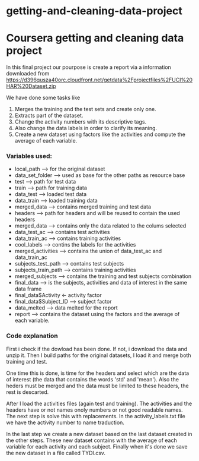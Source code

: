 # getting-and-cleaning-data-project
<h1>Coursera getting and cleaning data project</h1>

In this final project our pourpose is create a report via a information downloaded from https://d396qusza40orc.cloudfront.net/getdata%2Fprojectfiles%2FUCI%20HAR%20Dataset.zip

We have done some tasks like

1. Merges the training and the test sets and create only one.
2. Extracts part of the dataset.
3. Change the activity numbers with its descriptive tags.
4. Also change the data labels in order to clarify its meaning.
5. Create a new dataset using factors like the activities and compute the average of each variable. 


<h3>Variables used:</h3>
  
  <ul>
  <li>local_path --> for the original dataset</li>
  <li>data_set_folder --> used as base for the other paths as resource base</li>
  <li>test --> path for test data</li>
  <li>train --> path for training data</li>
  <li>data_test --> loaded test data</li>
  <li>data_train --> loaded training data</li>
  <li>merged_data --> contains merged training and test data</li>
  <li>headers --> path for headers and will be reused to contain the used headers</li>
  <li>merged_data --> contains only the data related to the colums selected</li>
  <li>data_test_ac --> contains test activities</li>
  <li>data_train_ac --> contains training activities</li>
  <li>cool_labels --> contins the labels for the activities</li>
  <li>merged_activities --> contains the union of data_test_ac and data_train_ac</li>
  <li>subjects_test_path --> contains test subjects</li>
  <li>subjects_train_path --> contains training activities</li>
  <li>merged_subjects --> contains the training and test subjects combination</li>
  <li>final_data --> is the subjects, activities and data of interest in the same data frame </li>
  <li>final_data$Activity <- activity factor </li>
  <li>final_data$Subject_ID --> subject factor</li>
  <li>data_melted --> data melted for the report</li>
  <li>report --> contains the dataset using the factors and the average of each variable. </li>
  </ul>
  
  <h3>Code explanation</h3>
  <p>
   First i check if the dowload has been done. If not, i download the data and unzip it.
  Then I build paths for the original datasets, I load it and merge both training and test.
  </p>
  
  <p>
  One time this is done, is time for the headers and select which are the data of interest (the data that contains the words 'std' and 'mean'). Also the heders must be merged and the data must be limited to these headers, the rest is descarted.
  </p>
  
  <p>
  After I load the activities files (again test and training). The activities and the headers have or not names onoly numbers or not good readable names. The next step is solve this with replacements. In the activity_labels.txt file we have the activity number to name traduction.
  </p>
  
  <p>
  In the last step we create a new dataset based on the last dataset created in the other steps. These new dataset contains with the average of each variable for each activity and each subject. Finally when it's done we save the new dataset in a file called TYDI.csv.
  </p>
